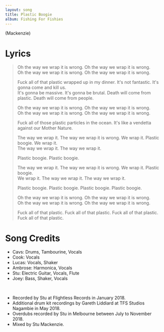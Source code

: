 ```yaml
---
layout: song
title: Plastic Boogie
album: Fishing For Fishies
---
```


(Mackenzie)

# Lyrics

> Oh the way we wrap it is wrong. Oh the way we wrap it is wrong.  
> Oh the way we wrap it is wrong. Oh the way we wrap it is wrong.  
> 
> Fuck all of that plastic wrapped up in my dinner. It's not fantastic. It's gonna come and kill us.  
> It's gonna be massive. It's gonna be brutal. Death will come from plastic. Death will come from people.  
>  
> Oh the way we wrap it is wrong. Oh the way we wrap it is wrong.  
> Oh the way we wrap it is wrong. Oh the way we wrap it is wrong.  
> 
> Fuck all of those plastic particles in the ocean. It's like a vendetta against our Mother Nature.  
>  
> The way we wrap it. The way we wrap it is wrong. We wrap it. Plastic boogie. We wrap it.  
> The way we wrap it. The way we wrap it.  
> 
> Plastic boogie. Plastic boogie.  
> 
> The way we wrap it. The way we wrap it is wrong. We wrap it. Plastic boogie.  
> We wrap it. The way we wrap it. The way we wrap it.  
> 
> Plastic boogie. Plastic boogie. Plastic boogie. Plastic boogie.  
> 
> Oh the way we wrap it is wrong. Oh the way we wrap it is wrong.  
> Oh the way we wrap it is wrong. Oh the way we wrap it is wrong.  
> 
> Fuck all of that plastic. Fuck all of that plastic. Fuck all of that plastic. Fuck all of that plastic.  

# Song Credits

* Cavs: Drums, Tambourine, Vocals
* Cook: Vocals
* Lucas: Vocals, Shaker
* Ambrose: Harmonica, Vocals
* Stu: Electric Guitar, Vocals, Flute
* Joey: Bass, Shaker, Vocals
<br>

* Recorded by Stu at Flightless Records in January 2018.
* Additional drum kit recordings by Gareth Liddiard at TFS Studios Nagambie in May 2018.
* Overdubs recorded by Stu in Melbourne between July to November 2018.
* Mixed by Stu Mackenzie.
